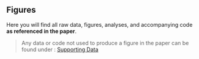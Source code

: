## Figures
Here you will find all raw data, figures, analyses, and accompanying code **as referenced in the paper**. 
> Any data or code not used to produce a figure in the paper can be found under : [Supporting Data](https://github.com/livkosterlitz/LDM/tree/main/Supporting_data)
